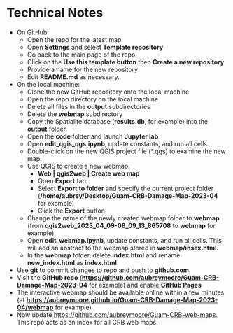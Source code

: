 # Technical Notes

* On GitHub:
	* Open the repo for the latest map
	* Open **Settings** and select **Template repository**
	* Go back to the main page of the repo
	* Click on the **Use this template button** then **Create a new repository**
	* Provide a name for the new repository
	* Edit **README.md** as necessary.
* On the local machine:
	* Clone the new GitHub repository onto the local machine
	* Open the repo directory on the local machine
	* Delete all files in the **output** subdirectories
	* Delete the **webmap** subdirectory
	* Copy the Spatialite database (**results.db**, for example) into the **output** folder.
	* Open the **code** folder and launch **Jupyter lab**
	* Open **edit_qgis_qgs.ipynb**, update constants, and run all cells.
	* Double-click on the new QGIS project file (*.qgs) to examine the new map.
	* Use QGIS to create a new webmap.
		* **Web | qgis2web | Create web map**
		* Open **Export** tab
		* Select **Export to folder** and specify the current project folder (**/home/aubrey/Desktop/Guam-CRB-Damage-Map-2023-04** for example)
		* Click the **Export** button
	* Change the name of the newly created webmap folder to **webmap** (from **qgis2web_2023_04_09-08_09_13_865708** to **webmap** for example)
	* Open **edit_webmap.ipynb**, update constants, and run all cells. This will add an abstract to the webmap stored in **webmap/insex.html**.
	* In the **webmap** folder, delete **index.html** and rename **new_index.html** as **index.html**
* Use **git** to commit changes to repo and push to **github.com**.
* Visit the **GitHub repo** (**https://github.com/aubreymoore/Guam-CRB-Damage-Map-2023-04** for example) and enable **GitHub Pages**
* The interactive webmap should be available online within a few minutes (at **https://aubreymoore.github.io/Guam-CRB-Damage-Map-2023-04/webmap** for example)
* Now update <https://github.com/aubreymoore/Guam-CRB-web-maps>. This repo acts as an index for all CRB web maps.

	
	



